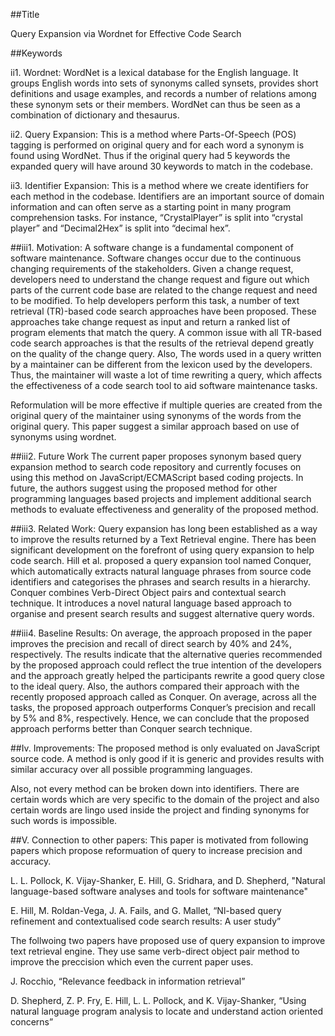 ##Title
 
Query Expansion via Wordnet for Effective Code Search


##Keywords

ii1. Wordnet: WordNet is a lexical database for the English language. It groups English words into sets of synonyms called synsets, provides short definitions and usage examples, and records a number of relations among these synonym sets or their members. WordNet can thus be seen as a combination of dictionary and thesaurus. 

ii2. Query Expansion: This is a method where Parts-Of-Speech (POS) tagging is performed on original query and for each word a synonym is found using WordNet. Thus if the original query had 5 keywords the expanded query will have around 30 keywords to match in the codebase.

ii3. Identifier Expansion: This is a method where we create identifiers for each method in the codebase. Identifiers are an important source of domain information and can often serve as a starting point in many program comprehension tasks. For instance, “CrystalPlayer” is split into “crystal player” and “Decimal2Hex” is split into “decimal hex”.

##iii1. Motivation:
A software change is a fundamental component of software maintenance. Software changes occur due to the continuous changing requirements of the stakeholders. Given a change request, developers need to understand the change request and figure out which parts of the current code base are related to the change request and need to be modified. To help developers perform this task, a number of text retrieval (TR)-based code search approaches have been proposed. These approaches take change request as input and return a ranked list of program elements that match the query. A common issue with all TR-based code search approaches is that the results of the retrieval depend greatly on the quality of the change query. Also, The words used in a query written by a maintainer can be different from the lexicon used by the developers. Thus, the maintainer will waste a lot of time rewriting a query, which affects the effectiveness of a code search tool to aid software maintenance tasks.

Reformulation will be more effective if multiple queries are created from the original query of the maintainer using synonyms of the words from the original query. This paper suggest a similar approach based on use of synonyms using wordnet. 

##iii2. Future Work
The current paper proposes synonym based query expansion method to search code repository and currently focuses on using this method on JavaScript/ECMAScript based coding projects. In future, the authors suggest using the proposed method for other programming languages based projects and implement additional search methods to evaluate effectiveness and generality of the proposed method.

##iii3. Related Work:
Query expansion has long been established as a way to improve the results returned by a Text Retrieval engine. There has been significant development on the forefront of using query expansion to help code search. Hill et al. proposed a query expansion tool named Conquer, which automatically extracts natural language phrases from source code identifiers and categorises the phrases and search results in a hierarchy. Conquer combines Verb-Direct Object pairs and contextual search technique. It introduces a novel natural language based approach to organise and present search results and suggest alternative query words.

##iii4. Baseline Results:
On average, the approach proposed in the paper improves the precision and recall of direct search by 40% and 24%, respectively. The results indicate that the alternative queries recommended by the proposed approach could reflect the true intention of the developers and the approach greatly helped the participants rewrite a good query close to the ideal query.
Also, the authors compared their approach with the recently proposed approach called as Conquer. On average, across all the tasks, the proposed approach outperforms Conquer’s precision and recall by 5% and 8%, respectively. Hence, we can conclude that the proposed approach performs better than Conquer search technique.

##Iv. Improvements:
The proposed method is only evaluated on JavaScript source code. A method is only good if it is generic and provides results with similar accuracy over all possible programming languages.

Also, not every method can be broken down into identifiers. There are certain words which are very specific to the domain of the project and also certain words are lingo used inside the project and finding synonyms for such words is impossible.   

##V. Connection to other papers:
This paper is motivated from following papers which propose reformuation of query to increase precision and accuracy.
 
 L. L. Pollock, K. Vijay-Shanker, E. Hill, G. Sridhara, and D. Shepherd, "Natural language-based software analyses and tools for software maintenance"

E. Hill, M. Roldan-Vega, J. A. Fails, and G. Mallet, “Nl-based query refinement and contextualised code search results: A user study”

The follwoing two papers have proposed use of query expansion to improve text retrieval engine. They use same verb-direct object pair method to improve the preccision which even the current paper uses.
 
J. Rocchio, “Relevance feedback in information retrieval”

D. Shepherd, Z. P. Fry, E. Hill, L. L. Pollock, and K. Vijay-Shanker, “Using natural language program analysis to locate and understand action oriented concerns” 
 
